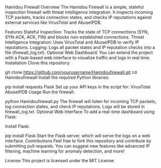 Hamidou Firewall
Overview
The Hamidou Firewall is a simple, stateful inspection firewall with threat intelligence integration. It inspects incoming TCP packets, tracks connection states, and checks IP reputations against external services like VirusTotal and AbuseIPDB.

Features
Stateful Inspection: Tracks the state of TCP connections (SYN, SYN-ACK, ACK, FIN) and blocks non-established connections.
Threat Intelligence Integration: Uses VirusTotal and AbuseIPDB to verify IP reputations.
Logging: Logs all packet states and IP reputation checks into a file (firewall_log.txt).
Optional Web Dashboard: You can extend the project with a Flask-based web interface to visualize traffic and logs in real time.
Installation
Clone this repository:

git clone https://github.com/yourusername/Hamidoufirewall.git
cd Hamidoufirewall
Install the required Python libraries:

pip install requests Flask
Set up your API keys in the script for:
VirusTotal
AbuseIPDB
Usage
Run the firewall:

python Hamidoufirewall.py
The firewall will listen for incoming TCP packets, log connection states, and check IP reputations. Logs will be stored in firewall_log.txt.
Optional Web Interface
To add a real-time dashboard using Flask:

Install Flask:

pip install Flask
Start the Flask server, which will serve the logs on a web interface.
Contributions
Feel free to fork this repository and contribute by submitting pull requests. You can suggest new features like advanced IP filtering, machine learning for anomaly detection, and more!

License
This project is licensed under the MIT License.




